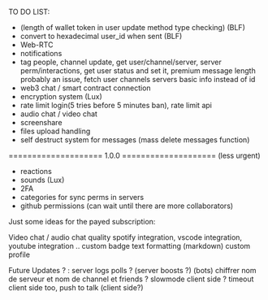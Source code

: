 TO DO LIST:

- (length of wallet token in user update method type checking) (BLF)
- convert to hexadecimal user_id when sent (BLF)
- Web-RTC
- notifications
- tag people, channel update, get user/channel/server, server perm/interactions, get user status and set it, premium message length probably an issue, fetch user channels servers basic info instead of id
- web3 chat / smart contract connection
- encryption system (Lux)
- rate limit login(5 tries before 5 minutes ban), rate limit api
- audio chat / video chat
- screenshare
- files upload handling
- self destruct system for messages (mass delete messages function)

==================== 1.0.0 ==================== (less urgent)
- reactions
- sounds (Lux)
- 2FA
- categories for sync perms in servers
- github permissions (can wait until there are more collaborators)


Just some ideas for the payed subscription:

   Video chat / audio chat quality
   spotify integration, vscode integration, youtube integration ..
   custom badge 
   text formatting (markdown)
   custom profile

Future Updates ? :
   server logs
   polls ?
   (server boosts ?)
   (bots)
   chiffrer nom de serveur et nom de channel et friends ?
   slowmode client side ? timeout client side too, push to talk (client side?)